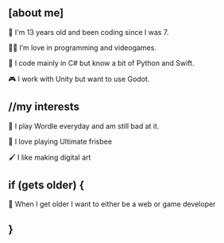 ## [about me]
🧒 I'm 13 years old and been coding since I was 7.

🧑‍💻 I’m love in programming and videogames.

🔐 I code mainly in C# but know a bit of Python and Swift.

🎮 I work with Unity but want to use Godot.
## //my interests
🎲 I play Wordle everyday and am still bad at it.

🥏 I love playing Ultimate frisbee

🖌️ I like making digital art
## if (gets older) {
💾 When I get older I want to either be a web or game developer
## }


<!---
astroxero/astroxero is a ✨ special ✨ repository because its `README.md` (this file) appears on your GitHub profile.
You can click the Preview link to take a look at your changes.
--->
